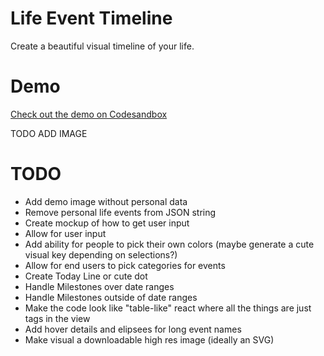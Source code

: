 # Life Event Timeline
Create a beautiful visual timeline of your life. 

# Demo
[Check out the demo on Codesandbox](https://codesandbox.io/s/v090179250)

TODO ADD IMAGE

# TODO
- Add demo image without personal data
- Remove personal life events from JSON string
- Create mockup of how to get user input
- Allow for user input 
- Add ability for people to pick their own colors (maybe generate a cute visual key depending on selections?)
- Allow for end users to pick categories for events
- Create Today Line or cute dot
- Handle Milestones over date ranges
- Handle Milestones outside of date ranges
- Make the code look like "table-like" react where all the things are just tags in the view
- Add hover details and elipsees for long event names
- Make visual a downloadable high res image (ideally an SVG)

